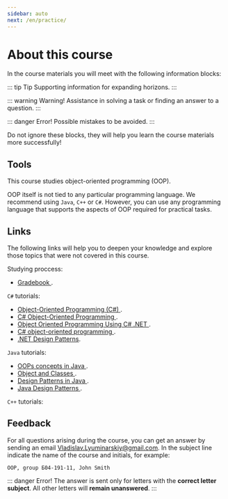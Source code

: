 ```yaml
---
sidebar: auto
next: /en/practice/
---
```


# About this course

In the course materials you will meet with the following information blocks:

::: tip Tip
Supporting information for expanding horizons.
:::

::: warning Warning!
Assistance in solving a task or finding an answer to a question.
:::

::: danger Error!
Possible mistakes to be avoided.
:::

Do not ignore these blocks, they will help you learn the course materials
more successfully!

## Tools

This course studies object-oriented programming (OOP).

OOP itself is not tied to any particular programming language. We recommend 
using `Java`, `C++` or `C#`. However, you can use any programming 
language that supports the aspects of OOP required for practical tasks.

## Links

The following links will help you to deepen your knowledge and explore those
 topics that were not covered in this course.

Studying proccess:

- [Gradebook
](https://docs.google.com/spreadsheets/d/1FUek1rsKd3NeZ7BYmQZXwD90FgJi6fjvVdFllTu-Vus/edit?usp=sharing).

`C#` tutorials:

- [Object-Oriented Programming (C#)
](https://docs.microsoft.com/en-us/dotnet/csharp/programming-guide/concepts/object-oriented-programming).
- [C# Object-Oriented Programming
](http://www.blackwasp.co.uk/csharpobjectoriented.aspx).
- [Object Oriented Programming Using C# .NET
](https://www.c-sharpcorner.com/UploadFile/84c85b/object-oriented-programming-using-C-Sharp-net).
- [C# object-oriented programming
](http://zetcode.com/lang/csharp/oopi).
- [.NET Design Patterns](https://www.dofactory.com/net/design-patterns).

`Java` tutorials:

- [OOPs concepts in Java
](https://beginnersbook.com/2013/04/oops-concepts).
- [Object and Classes
](https://www.studytonight.com/java/object-and-classes.php).
- [Design Patterns in Java
](https://www.javatpoint.com/design-patterns-in-java).
- [Java Design Patterns
](https://www.journaldev.com/1827/java-design-patterns-example-tutorial).

`C++` tutorials:

## Feedback

For all questions arising during the course, you can get an answer by sending
an email <a href='mailto:Vladislav.Lyuminarskiy@gmail.com
?subject=OOP,%20group%20Б04-191-1,%20John%20Smith'
target='_blank'>Vladislav.Lyuminarskiy@gmail.com</a>.
In the subject line indicate the name of the course and initials, for example:

`OOP, group Б04-191-11, John Smith`

::: danger Error!
The answer is sent only for letters with the **correct letter subject**.
All other letters will **remain unanswered**.
:::